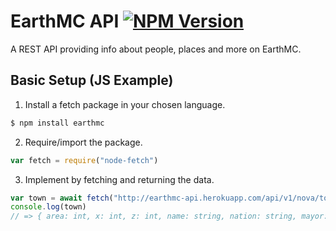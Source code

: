  # EarthMC API [![NPM Version][npm-image]][npm-url] 
A REST API providing info about people, places and more on EarthMC.

## Basic Setup (JS Example)
1. Install a fetch package in your chosen language.
```js 
$ npm install earthmc
```
2. Require/import the package.
```js
var fetch = require("node-fetch")
```
3. Implement by fetching and returning the data. 
  ```js
var town = await fetch("http://earthmc-api.herokuapp.com/api/v1/nova/towns/London")
console.log(town)
// => { area: int, x: int, z: int, name: string, nation: string, mayor: string, residents: string[], pvp: boolean, mobs: boolean, public: boolean, explosion: boolean, fire: boolean, capital: boolean }
```

<!-- Markdown link & img dfn's -->
[npm-image]: https://img.shields.io/npm/v/earthmc.svg?style=flat-square
[npm-url]: https://www.npmjs.com/package/earthmc
